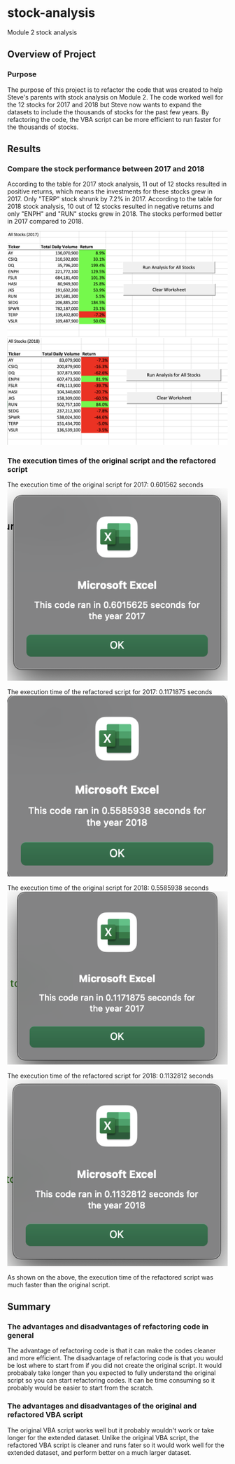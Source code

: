 # stock-analysis
Module 2 stock analysis 
## Overview of Project
### Purpose

The purpose of this project is to refactor the code that was created to help Steve's parents with stock analysis on Module 2. The code worked well for the 12 stocks for 2017 and 2018 but Steve now wants to expand the datasets to include the thousands of stocks for the past few years. By refactoring the code, the VBA script can be more efficient to run faster for the thousands of stocks. 

## Results
### Compare the stock performance between 2017 and 2018
According to the table for 2017 stock analysis, 11 out of 12 stocks resulted in positive returns, which means the investments for these stocks grew in 2017. Only "TERP" stock shrunk by 7.2% in 2017. According to the table for 2018 stock analysis, 10 out of 12 stocks resulted in negative returns and only "ENPH" and "RUN" stocks grew in 2018. The stocks performed better in 2017 compared to 2018.

![2017_stock_result](resources/2017_Stock_Analysis_Result.png)
![2018_stock_result](resources/2018_Stock_Analysis_Result.png)


### The execution times of the original script and the refactored script
The execution time of the original script for 2017: 0.601562 seconds
![2017_original](resources/2017_Run_Time_for_original_script.png)

The execution time of the refactored script for 2017: 0.1171875 seconds
![2018_original](resources/2018_Run_Time_for_original_script.png)

The execution time of the original script for 2018: 0.5585938 seconds
![2017_refactored](resources/2017_Run_Time_for_refactored_script.png)

The execution time of the refactored script for 2018: 0.1132812 seconds
![2018_refactored](resources/2018_Run_Time_for_refactored_script.png)

As shown on the above, the execution time of the refactored script was much faster than the original script.

## Summary
### The advantages and disadvantages of refactoring code in general
The advantage of refactoring code is that it can make the codes cleaner and more efficient. 
The disadvantage of refactoring code is that you would be lost where to start from if you did not create the original script. It would probabaly take longer than you expected to fully understand the original script so you can start refactoring codes. It can be time consuming so it probably would be easier to start from the scratch.

### The advantages and disadvantages of the original and refactored VBA script
The original VBA script works well but it probably wouldn't work or take longer for the extended dataset. Unlike the original VBA script, the refactored VBA script is cleaner and runs fater so it would work well for the extended dataset, and perform better on a much larger dataset.





